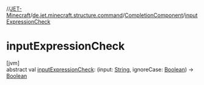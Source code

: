 //[JET-Minecraft](../../../index.md)/[de.jet.minecraft.structure.command](../index.md)/[CompletionComponent](index.md)/[inputExpressionCheck](input-expression-check.md)

# inputExpressionCheck

[jvm]\
abstract val [inputExpressionCheck](input-expression-check.md): (input: [String](https://kotlinlang.org/api/latest/jvm/stdlib/kotlin/-string/index.html), ignoreCase: [Boolean](https://kotlinlang.org/api/latest/jvm/stdlib/kotlin/-boolean/index.html)) -&gt; [Boolean](https://kotlinlang.org/api/latest/jvm/stdlib/kotlin/-boolean/index.html)
